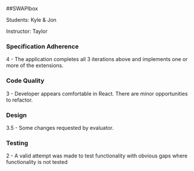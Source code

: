 ##SWAPIbox

Students: Kyle & Jon

Instructor: Taylor

### Specification Adherence

4 - The application completes all 3 iterations above and implements one or more of the extensions.

### Code Quality

3 - Developer appears comfortable in React. There are minor opportunities to refactor.

### Design

3.5 - Some changes requested by evaluator.

### Testing

2 - A valid attempt was made to test functionality with obvious gaps where functionality is not tested
